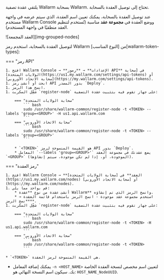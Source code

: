 يلتقي عقدة تصفية Wallarm بسحابة Wallarm. تحتاج إلى توصيل العقدة بالسحابة.

عند توصيل العقدة بالسحابة، يمكنك تعيين اسم العقدة، الذي سيتم عرضه في واجهة مستخدم Wallarm Console ووضع العقدة في **مجموعة عقد** مناسبة (تُستخدم لتنظيم العقد منطقيًا في واجهة المستخدم).

![العقد المجمعة][img-grouped-nodes]

لتوصيل العقدة بالسحابة، استخدم رمز Wallarm من [النوع المناسب][wallarm-token-types]:

=== "رمز API"

    1. افتح Wallarm Console → **الإعدادات** → **رموز API** في [سحابة الولايات المتحدة](https://us1.my.wallarm.com/settings/api-tokens) أو [سحابة الاتحاد الأوروبي](https://my.wallarm.com/settings/api-tokens).
    1. ابحث أو أنشئ رمز API بدور المصدر `Deploy`.
    1. انسخ هذا الرمز.
    1. شغِّل السكربت `register-node` على جهاز تقوم فيه بتثبيت عقدة التصفية:

        === "سحابة الولايات المتحدة"
            ``` bash
            sudo /usr/share/wallarm-common/register-node -t <TOKEN> --labels 'group=<GROUP>' -H us1.api.wallarm.com
            ```
        === "سحابة الاتحاد الأوروبي"
            ``` bash
            sudo /usr/share/wallarm-common/register-node -t <TOKEN> --labels 'group=<GROUP>'
            ```
        
        * `<TOKEN>` هو القيمة المنسوخة لرمز API بدور `Deploy`.
        * المعامل `--labels 'group=<GROUP>'` يضع عقدتك في مجموعة العقد `<GROUP>` (الموجودة، أو، إذا لم تكن موجودة، سيتم إنشاؤها).

=== "رمز العقدة"

    1. افتح Wallarm Console → **العقد** في [سحابة الولايات المتحدة](https://us1.my.wallarm.com/nodes) أو [سحابة الاتحاد الأوروبي](https://my.wallarm.com/nodes).
    1. قم بواحد مما يلي: 
        * أنشئ عقدة من نوع **عقدة Wallarm** وانسخ الرمز الذي تم إنشاؤه.
        * استخدم مجموعة عقد موجودة - انسخ الرمز باستخدام قائمة العقدة → **نسخ الرمز**.
    1. شغِّل السكربت `register-node` على جهاز تقوم فيه بتثبيت عقدة التصفية:

        === "سحابة الولايات المتحدة"
            ``` bash
            sudo /usr/share/wallarm-common/register-node -t <TOKEN> -H us1.api.wallarm.com
            ```
        === "سحابة الاتحاد الأوروبي"
            ``` bash
            sudo /usr/share/wallarm-common/register-node -t <TOKEN>
            ```

    * `<TOKEN>` هي القيمة المنسوخة لرمز العقدة.

* يمكنك إضافة المعامل `-n <HOST_NAME>` لتعيين اسم مخصص لنسخة العقدة الخاصة بك. سيكون اسم النسخة النهائي هو: `HOST_NAME_NodeUUID`.